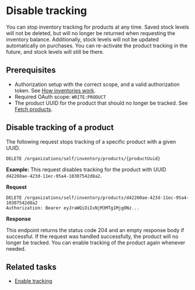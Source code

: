 Disable tracking
=====

You can stop inventory tracking for products at any time. Saved stock levels will not be deleted, but will no longer be returned when requesting the inventory balance. Additionally, stock levels will not be updated automatically on purchases. You can re-activate the product tracking in the future, and stock levels will still be there.


## Prerequisites
* Authorization setup with the correct scope, and a valid authorization token. See [How inventories work](../../concepts/how-inventories-work.md).
* Required OAuth scope: `WRITE:PRODUCT`
* The product UUID for the product that should no longer be tracked. See [Fetch products](https://github.com/iZettle/devx-doc-experiment/blob/main/api-documentation/product-library-api/user-guides/manage-products/fetch-products.md).

## Disable tracking of a product

The following request stops tracking of a specific product with a given UUID.

```http request
DELETE /organizations/self/inventory/products/{productUuid}
```

**Example:** This request disables tracking for the product with UUID `d42260ae-423d-11ec-95a4-10307542d8a2`.

**Request**

```http request
DELETE /organizations/self/inventory/products/d42260ae-423d-11ec-95a4-10307542d8a2
Authorization: Bearer eyJraWQiOiIxNjM3MTg1Mjg0Nz...
```

**Response**

This endpoint returns the status code 204 and an empty response body if successful. If the request was handled successfully, the product will no longer be tracked. You can enable tracking of the product again whenever needed.

## Related tasks

* [Enable tracking](enable-tracking.md) 
